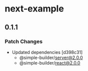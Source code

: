 # next-example

## 0.1.1

### Patch Changes

- Updated dependencies [d398c31]
  - @simple-builder/server@2.0.0
  - @simple-builder/react@2.0.0
